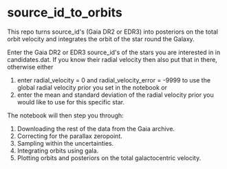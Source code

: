 # source_id_to_orbits
This repo turns source_id's (Gaia DR2 or EDR3) into posteriors on the total orbit velocity and integrates the orbit of the star round the Galaxy.

Enter the Gaia DR2 or EDR3 source_id's of the stars you are interested in in candidates.dat. If you know their radial velocity then also put that in there, otherwise either 
1) enter radial_velocity = 0 and radial_velocity_error = -9999 to use the global radial velocity prior you set in the notebook
  or
2) enter the mean and standard deviation of the radial velocity prior you would like to use for this specific star.
  
The notebook will then step you through:
1) Downloading the rest of the data from the Gaia archive.
2) Correcting for the parallax zeropoint.
3) Sampling within the uncertainties.
4) Integrating orbits using gala.
5) Plotting orbits and posteriors on the total galactocentric velocity.
